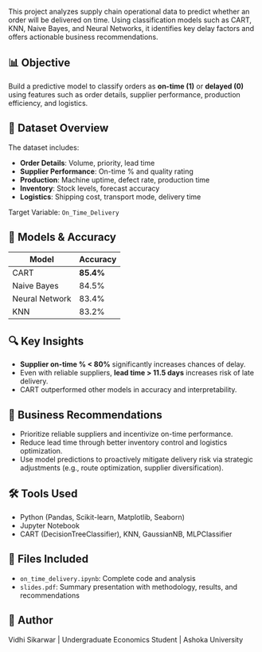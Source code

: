 This project analyzes supply chain operational data to predict whether an order will be delivered on time. Using classification models such as CART, KNN, Naive Bayes, and Neural Networks, it identifies key delay factors and offers actionable business recommendations.

## 📊 Objective
Build a predictive model to classify orders as **on-time (1)** or **delayed (0)** using features such as order details, supplier performance, production efficiency, and logistics.

## 📁 Dataset Overview
The dataset includes:
- **Order Details**: Volume, priority, lead time  
- **Supplier Performance**: On-time % and quality rating  
- **Production**: Machine uptime, defect rate, production time  
- **Inventory**: Stock levels, forecast accuracy  
- **Logistics**: Shipping cost, transport mode, delivery time

Target Variable: `On_Time_Delivery`

## 🧠 Models & Accuracy
| Model            | Accuracy |
|------------------|----------|
| CART             | **85.4%** |
| Naive Bayes      | 84.5%    |
| Neural Network   | 83.4%    |
| KNN              | 83.2%    |

## 🔍 Key Insights
- **Supplier on-time % < 80%** significantly increases chances of delay.
- Even with reliable suppliers, **lead time > 11.5 days** increases risk of late delivery.
- CART outperformed other models in accuracy and interpretability.

## 💼 Business Recommendations
- Prioritize reliable suppliers and incentivize on-time performance.
- Reduce lead time through better inventory control and logistics optimization.
- Use model predictions to proactively mitigate delivery risk via strategic adjustments (e.g., route optimization, supplier diversification).

## 🛠 Tools Used
- Python (Pandas, Scikit-learn, Matplotlib, Seaborn)
- Jupyter Notebook
- CART (DecisionTreeClassifier), KNN, GaussianNB, MLPClassifier

## 📂 Files Included
- `on_time_delivery.ipynb`: Complete code and analysis
- `slides.pdf`: Summary presentation with methodology, results, and recommendations

## 📌 Author
Vidhi Sikarwar | Undergraduate Economics Student | Ashoka University  

